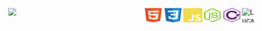 <div>  
  <img align="right" alt="Lucas Garcias-GIT" height="30" width="30" src="https://cdn.iconscout.com/icon/free/png-128/github-40-432516.png">  
  <img align="right" alt="LucasGarcias-CSHARP" height="30" width="40" src="https://github.com/devicons/devicon/blob/master/icons/csharp/csharp-line.svg">
  <img align="right" alt="LucasGarcias-NODEJS" height="30" width="40" src="https://github.com/devicons/devicon/blob/master/icons/nodejs/nodejs-plain.svg"> 
  <img align="right" alt="LucasGarcias-JS" height="30" width="40" src="https://github.com/devicons/devicon/blob/master/icons/javascript/javascript-plain.svg">
  <img align="right" alt="LucasGarcias-CSS3" height="30" width="40" src="https://github.com/devicons/devicon/blob/master/icons/css3/css3-original.svg">
  <img align="right" alt="LucasGarcias-HTML5" height="30" width="40" src="https://github.com/devicons/devicon/blob/master/icons/html5/html5-original.svg">
  
</div>

 <div>
     <a href="https://github.com/lucasphgarcias">
    <img height="180em" src="https://github-readme-stats.vercel.app/api?username=lucasphgarcias&show_icons=true&theme=graywhite&include_all_commits=true&count_private=true&custom_title=Progresso do meu perfil" />
 </div>
  <div>
<!---<a href="www.linkedin.com/in/lucasrgarcias" target="_blank"><img src="https://img.shields.io/badge/-LinkedIn-%230077B5?style=for-the-badge&logo=linkedin&logoColor=white" target="_blank"></a> --->
  </div>
 
